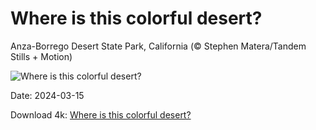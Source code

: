 # Where is this colorful desert?

Anza-Borrego Desert State Park, California (© Stephen Matera/Tandem Stills + Motion)

![Where is this colorful desert?](https://bing.com/th?id=OHR.AnzaBorregoBloom_EN-US1951730180_UHD.jpg&rf=LaDigue_UHD.jpg&pid=hp&w=1024&h=576&rs=1&c=4)

Date: 2024-03-15

Download 4k: [Where is this colorful desert?](https://bing.com/th?id=OHR.AnzaBorregoBloom_EN-US1951730180_UHD.jpg&rf=LaDigue_UHD.jpg&pid=hp&w=3840&h=2160&rs=1&c=4)

